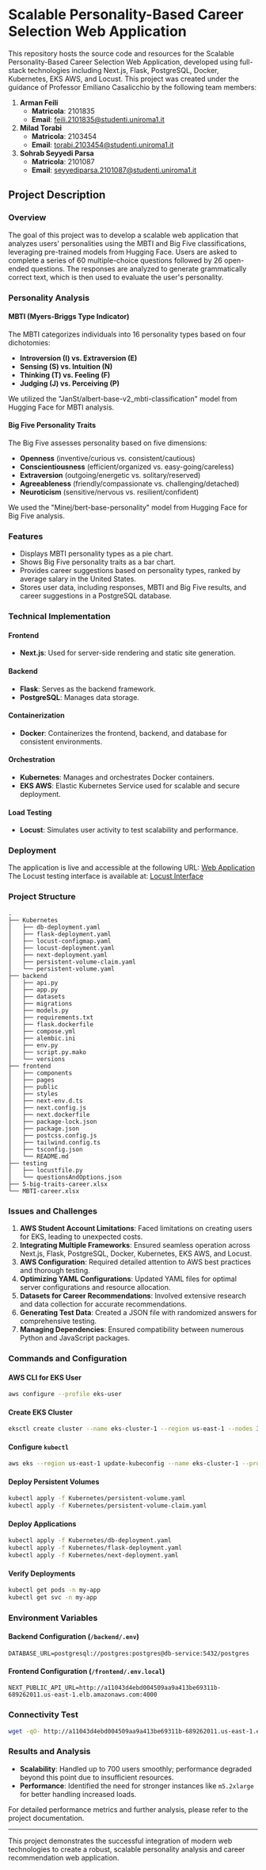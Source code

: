 # Scalable Personality-Based Career Selection Web Application

This repository hosts the source code and resources for the Scalable Personality-Based Career Selection Web Application, developed using full-stack technologies including Next.js, Flask, PostgreSQL, Docker, Kubernetes, EKS AWS, and Locust. This project was created under the guidance of Professor Emiliano Casalicchio by the following team members:

1. **Arman Feili**
   - **Matricola**: 2101835
   - **Email**: feili.2101835@studenti.uniroma1.it
2. **Milad Torabi**
   - **Matricola**: 2103454
   - **Email**: torabi.2103454@studenti.uniroma1.it
3. **Sohrab Seyyedi Parsa**
   - **Matricola**: 2101087
   - **Email**: seyyediparsa.2101087@studenti.uniroma1.it

## Project Description

### Overview

The goal of this project was to develop a scalable web application that analyzes users' personalities using the MBTI and Big Five classifications, leveraging pre-trained models from Hugging Face. Users are asked to complete a series of 60 multiple-choice questions followed by 26 open-ended questions. The responses are analyzed to generate grammatically correct text, which is then used to evaluate the user's personality.

### Personality Analysis

#### MBTI (Myers-Briggs Type Indicator)

The MBTI categorizes individuals into 16 personality types based on four dichotomies:
- **Introversion (I) vs. Extraversion (E)**
- **Sensing (S) vs. Intuition (N)**
- **Thinking (T) vs. Feeling (F)**
- **Judging (J) vs. Perceiving (P)**

We utilized the "JanSt/albert-base-v2_mbti-classification" model from Hugging Face for MBTI analysis.

#### Big Five Personality Traits

The Big Five assesses personality based on five dimensions:
- **Openness** (inventive/curious vs. consistent/cautious)
- **Conscientiousness** (efficient/organized vs. easy-going/careless)
- **Extraversion** (outgoing/energetic vs. solitary/reserved)
- **Agreeableness** (friendly/compassionate vs. challenging/detached)
- **Neuroticism** (sensitive/nervous vs. resilient/confident)

We used the "Minej/bert-base-personality" model from Hugging Face for Big Five analysis.

### Features

- Displays MBTI personality types as a pie chart.
- Shows Big Five personality traits as a bar chart.
- Provides career suggestions based on personality types, ranked by average salary in the United States.
- Stores user data, including responses, MBTI and Big Five results, and career suggestions in a PostgreSQL database.

### Technical Implementation

#### Frontend

- **Next.js**: Used for server-side rendering and static site generation.

#### Backend

- **Flask**: Serves as the backend framework.
- **PostgreSQL**: Manages data storage.

#### Containerization

- **Docker**: Containerizes the frontend, backend, and database for consistent environments.

#### Orchestration

- **Kubernetes**: Manages and orchestrates Docker containers.
- **EKS AWS**: Elastic Kubernetes Service used for scalable and secure deployment.

#### Load Testing

- **Locust**: Simulates user activity to test scalability and performance.

### Deployment

The application is live and accessible at the following URL: [Web Application](http://ad0b4043cf0c74a9d99733004f9ad7bd-66423231.us-east-1.elb.amazonaws.com/)
The Locust testing interface is available at: [Locust Interface](http://a97b3a6e06cec478b87ac8e494c4b948-978139299.us-east-1.elb.amazonaws.com:8089/)

### Project Structure

```
.
├── Kubernetes
│   ├── db-deployment.yaml
│   ├── flask-deployment.yaml
│   ├── locust-configmap.yaml
│   ├── locust-deployment.yaml
│   ├── next-deployment.yaml
│   ├── persistent-volume-claim.yaml
│   └── persistent-volume.yaml
├── backend
│   ├── api.py
│   ├── app.py
│   ├── datasets
│   ├── migrations
│   ├── models.py
│   ├── requirements.txt
│   ├── flask.dockerfile
│   ├── compose.yml
│   ├── alembic.ini
│   ├── env.py
│   ├── script.py.mako
│   └── versions
├── frontend
│   ├── components
│   ├── pages
│   ├── public
│   ├── styles
│   ├── next-env.d.ts
│   ├── next.config.js
│   ├── next.dockerfile
│   ├── package-lock.json
│   ├── package.json
│   ├── postcss.config.js
│   ├── tailwind.config.ts
│   ├── tsconfig.json
│   └── README.md
├── testing
│   ├── locustfile.py
│   └── questionsAndOptions.json
├── 5-big-traits-career.xlsx
└── MBTI-career.xlsx
```

### Issues and Challenges

1. **AWS Student Account Limitations**: Faced limitations on creating users for EKS, leading to unexpected costs.
2. **Integrating Multiple Frameworks**: Ensured seamless operation across Next.js, Flask, PostgreSQL, Docker, Kubernetes, EKS AWS, and Locust.
3. **AWS Configuration**: Required detailed attention to AWS best practices and thorough testing.
4. **Optimizing YAML Configurations**: Updated YAML files for optimal server configurations and resource allocation.
5. **Datasets for Career Recommendations**: Involved extensive research and data collection for accurate recommendations.
6. **Generating Test Data**: Created a JSON file with randomized answers for comprehensive testing.
7. **Managing Dependencies**: Ensured compatibility between numerous Python and JavaScript packages.

### Commands and Configuration

#### AWS CLI for EKS User

```bash
aws configure --profile eks-user
```

#### Create EKS Cluster

```bash
eksctl create cluster --name eks-cluster-1 --region us-east-1 --nodes 3 --node-type m5.xlarge --profile eks-user
```

#### Configure `kubectl`

```bash
aws eks --region us-east-1 update-kubeconfig --name eks-cluster-1 --profile eks-user
```

#### Deploy Persistent Volumes

```bash
kubectl apply -f Kubernetes/persistent-volume.yaml
kubectl apply -f Kubernetes/persistent-volume-claim.yaml
```

#### Deploy Applications

```bash
kubectl apply -f Kubernetes/db-deployment.yaml
kubectl apply -f Kubernetes/flask-deployment.yaml
kubectl apply -f Kubernetes/next-deployment.yaml
```

#### Verify Deployments

```bash
kubectl get pods -n my-app
kubectl get svc -n my-app
```

### Environment Variables

#### Backend Configuration (`/backend/.env`)

```plaintext
DATABASE_URL=postgresql://postgres:postgres@db-service:5432/postgres
```

#### Frontend Configuration (`/frontend/.env.local`)

```plaintext
NEXT_PUBLIC_API_URL=http://a11043d4ebd004509aa9a413be69311b-689262011.us-east-1.elb.amazonaws.com:4000
```

### Connectivity Test

```bash
wget -qO- http://a11043d4ebd004509aa9a413be69311b-689262011.us-east-1.elb.amazonaws.com:4000/health
```

### Results and Analysis

- **Scalability**: Handled up to 700 users smoothly; performance degraded beyond this point due to insufficient resources.
- **Performance**: Identified the need for stronger instances like `m5.2xlarge` for better handling increased loads.

For detailed performance metrics and further analysis, please refer to the project documentation.

---

This project demonstrates the successful integration of modern web technologies to create a robust, scalable personality analysis and career recommendation web application.
